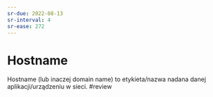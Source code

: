 ```yaml
---
sr-due: 2022-08-13
sr-interval: 4
sr-ease: 272
---
```


# Hostname
Hostname (lub inaczej domain name) to etykieta/nazwa nadana danej aplikacji/urządzeniu w sieci.
#review